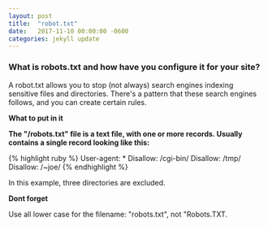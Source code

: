 ```yaml
---
layout: post
title:  "robot.txt"
date:   2017-11-10 00:00:00 -0600
categories: jekyll update
---
```


### What is robots.txt and how have you configure it for your site?

A robot.txt allows you to stop (not always) search engines indexing sensitive files and directories.
There's a pattern that these search engines follows, and you can create certain rules.

**What to put in it**


__The "/robots.txt" file is a text file, with one or more records. Usually contains a single record looking like this:__

{% highlight ruby %}
User-agent: *
Disallow: /cgi-bin/
Disallow: /tmp/
Disallow: /~joe/
{% endhighlight %}

In this example, three directories are excluded.

**Dont forget**

Use all lower case for the filename: "robots.txt", not "Robots.TXT. 
